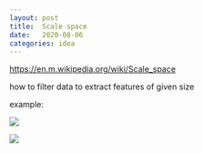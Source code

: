 ```yaml
---
layout: post
title:  Scale space
date:   2020-08-06
categories: idea
---
```



https://en.m.wikipedia.org/wiki/Scale_space

how to filter data to extract features of given size


example:

![](https://en.m.wikipedia.org/wiki/File:Scalespace0.png)

![](https://en.m.wikipedia.org/wiki/File:Scalespace3.png)

